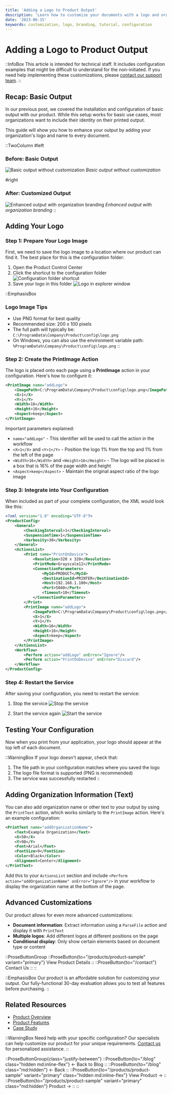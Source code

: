 ```yaml
---
title: 'Adding a Logo to Product Output'
description: 'Learn how to customize your documents with a logo and organization information'
date: '2023-06-15'
keywords: customization, logo, branding, tutorial, configuration
---
```


# Adding a Logo to Product Output

::InfoBox
This article is intended for technical staff. It includes configuration examples that might be difficult to understand for the non-initiated. If you need help implementing these customizations, please [contact our support team](/contact).
::

## Recap: Basic Output

In our previous post, we covered the installation and configuration of basic output with our product. While this setup works for basic use cases, most organizations want to include their identity on their printed output.

This guide will show you how to enhance your output by adding your organization's logo and name to every document.

::TwoColumn
#left
### Before: Basic Output
![Basic output without customization](/images/posts/adding-a-logo-to-dicom-printer-2-output/8x10-Ceph-no-logo.jpg)
*Basic output without customization*

#right
### After: Customized Output
![Enhanced output with organization branding](/images/posts/adding-a-logo-to-dicom-printer-2-output/8x10-Ceph-logo-and-facility.jpg)
*Enhanced output with organization branding*
::

## Adding Your Logo

### Step 1: Prepare Your Logo Image

First, we need to save the logo image to a location where our product can find it. The best place for this is the configuration folder:

1. Open the Product Control Center
2. Click the shortcut to the configuration folder
   ![Configuration folder shortcut](/images/posts/adding-a-logo-to-dicom-printer-2-output/go_to_config.jpg)
3. Save your logo in this folder
   ![Logo in explorer window](/images/posts/adding-a-logo-to-dicom-printer-2-output/saving_logo.jpg)

::EmphasisBox
### Logo Image Tips
- Use PNG format for best quality
- Recommended size: 200 x 100 pixels
- The full path will typically be: `C:\ProgramData\Company\Product\config\logo.png`
- On Windows, you can also use the environment variable path: `%ProgramData%\Company\Product\config\logo.png`
::

### Step 2: Create the PrintImage Action

The logo is placed onto each page using a **PrintImage** action in your configuration. Here's how to configure it:

```xml
<PrintImage name="addLogo">
    <ImagePath>C:\ProgramData\Company\Product\config\logo.png</ImagePath>
    <X>1</X>
    <Y>1</Y>
    <Width>16</Width>
    <Height>16</Height>
    <Aspect>keep</Aspect>
</PrintImage>
```

Important parameters explained:

- `name="addLogo"` - This identifier will be used to call the action in the workflow
- `<X>1</X>` and `<Y>1</Y>` - Position the logo 1% from the top and 1% from the left of the page
- `<Width>16</Width>` and `<Height>16</Height>` - The logo will be placed in a box that is 16% of the page width and height
- `<Aspect>keep</Aspect>` - Maintain the original aspect ratio of the logo image

### Step 3: Integrate into Your Configuration

When included as part of your complete configuration, the XML would look like this:

```xml
<?xml version="1.0" encoding="UTF-8"?>
<ProductConfig>
    <General>
        <CheckingInterval>1</CheckingInterval>
        <SuspensionTime>1</SuspensionTime>
        <Verbosity>30</Verbosity>
    </General>
    <ActionsList>
        <Print name="PrintOnDevice">
            <Resolution>320 x 320</Resolution>
            <PrintMode>Grayscale12</PrintMode>
            <ConnectionParameters>
                <MyId>PRODUCT</MyId>
                <DestinationId>PRINTER</DestinationId>
                <Host>192.168.1.100</Host>
                <Port>5040</Port>
                <Timeout>10</Timeout>
            </ConnectionParameters>
        </Print>
        <PrintImage name="addLogo">
            <ImagePath>C:\ProgramData\Company\Product\config\logo.png</ImagePath>
            <X>1</X>
            <Y>1</Y>
            <Width>16</Width>
            <Height>16</Height>
            <Aspect>keep</Aspect>
        </PrintImage>
    </ActionsList>
    <Workflow>
        <Perform action="addLogo" onError="Ignore"/>
        <Perform action="PrintOnDevice" onError="Discard"/>
    </Workflow>
</ProductConfig>
```

### Step 4: Restart the Service

After saving your configuration, you need to restart the service:

1. Stop the service
   ![Stop the service](/images/posts/adding-a-logo-to-dicom-printer-2-output/save_config.jpg)

2. Start the service again
   ![Start the service](/images/posts/adding-a-logo-to-dicom-printer-2-output/restart_after_save.jpg)

## Testing Your Configuration

Now when you print from your application, your logo should appear at the top left of each document.

::WarningBox
If your logo doesn't appear, check that:
1. The file path in your configuration matches where you saved the logo
2. The logo file format is supported (PNG is recommended)
3. The service was successfully restarted
::

## Adding Organization Information (Text)

You can also add organization name or other text to your output by using the `PrintText` action, which works similarly to the `PrintImage` action. Here's an example configuration:

```xml
<PrintText name="addOrganizationName">
    <Text>Example Organization</Text>
    <X>50</X>
    <Y>98</Y>
    <Font>Arial</Font>
    <FontSize>9</FontSize>
    <Color>Black</Color>
    <Alignment>Center</Alignment>
</PrintText>
```

Add this to your `ActionsList` section and include `<Perform action="addOrganizationName" onError="Ignore"/>` in your workflow to display the organization name at the bottom of the page.

## Advanced Customizations

Our product allows for even more advanced customizations:

- **Document information**: Extract information using a `ParseFile` action and display it with `PrintText`
- **Multiple logos**: Add different logos at different positions on the page
- **Conditional display**: Only show certain elements based on document type or content

::ProseButtonGroup
  ::ProseButton{to="/products/product-sample" variant="primary"}
  View Product Details
  ::
  ::ProseButton{to="/contact"}
  Contact Us
  ::
::

::EmphasisBox
Our product is an affordable solution for customizing your output. Our fully-functional 30-day evaluation allows you to test all features before purchasing.
::

## Related Resources

- [Product Overview](/products/product-sample)
- [Product Features](/products/product-sample/features)
- [Case Study](/case-studies)

::WarningBox
Need help with your specific configuration? Our specialists can help customize our product for your unique requirements. [Contact us](/contact) for personalized assistance.
::

::ProseButtonGroup{class="justify-between"}
  ::ProseButton{to="/blog" class="hidden md:inline-flex"}
    ← Back to Blog
  ::
  ::ProseButton{to="/blog" class="md:hidden"}
    ← Back
  ::
  ::ProseButton{to="/products/product-sample" variant="primary" class="hidden md:inline-flex"}
    View Product →
  ::
  ::ProseButton{to="/products/product-sample" variant="primary" class="md:hidden"}
    Product →
  ::
::
